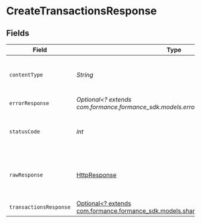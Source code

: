 # CreateTransactionsResponse


## Fields

| Field                                                                                                                           | Type                                                                                                                            | Required                                                                                                                        | Description                                                                                                                     |
| ------------------------------------------------------------------------------------------------------------------------------- | ------------------------------------------------------------------------------------------------------------------------------- | ------------------------------------------------------------------------------------------------------------------------------- | ------------------------------------------------------------------------------------------------------------------------------- |
| `contentType`                                                                                                                   | *String*                                                                                                                        | :heavy_check_mark:                                                                                                              | HTTP response content type for this operation                                                                                   |
| `errorResponse`                                                                                                                 | *Optional<? extends com.formance.formance_sdk.models.errors.ErrorResponse>*                                                     | :heavy_minus_sign:                                                                                                              | Error                                                                                                                           |
| `statusCode`                                                                                                                    | *int*                                                                                                                           | :heavy_check_mark:                                                                                                              | HTTP response status code for this operation                                                                                    |
| `rawResponse`                                                                                                                   | [HttpResponse<InputStream>](https://docs.oracle.com/en/java/javase/11/docs/api/java.net.http/java/net/http/HttpResponse.html)   | :heavy_check_mark:                                                                                                              | Raw HTTP response; suitable for custom response parsing                                                                         |
| `transactionsResponse`                                                                                                          | [Optional<? extends com.formance.formance_sdk.models.shared.TransactionsResponse>](../../models/shared/TransactionsResponse.md) | :heavy_minus_sign:                                                                                                              | OK                                                                                                                              |